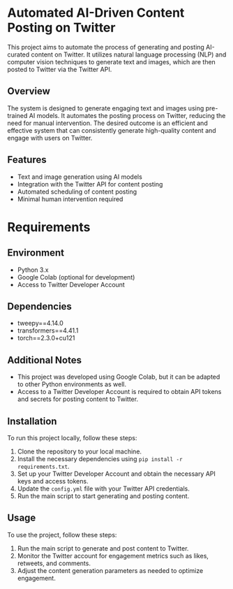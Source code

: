 # Automated AI-Driven Content Posting on Twitter

This project aims to automate the process of generating and posting AI-curated content on Twitter. It utilizes natural language processing (NLP) and computer vision techniques to generate text and images, which are then posted to Twitter via the Twitter API.

## Overview

The system is designed to generate engaging text and images using pre-trained AI models. It automates the posting process on Twitter, reducing the need for manual intervention. The desired outcome is an efficient and effective system that can consistently generate high-quality content and engage with users on Twitter.

## Features

- Text and image generation using AI models
- Integration with the Twitter API for content posting
- Automated scheduling of content posting
- Minimal human intervention required


# Requirements

## Environment
- Python 3.x
- Google Colab (optional for development)
- Access to Twitter Developer Account

## Dependencies
- tweepy==4.14.0
- transformers==4.41.1
- torch==2.3.0+cu121

## Additional Notes
- This project was developed using Google Colab, but it can be adapted to other Python environments as well.
- Access to a Twitter Developer Account is required to obtain API tokens and secrets for posting content to Twitter.


## Installation

To run this project locally, follow these steps:

1. Clone the repository to your local machine.
3. Install the necessary dependencies using `pip install -r requirements.txt`.
4. Set up your Twitter Developer Account and obtain the necessary API keys and access tokens.
5. Update the `config.yml` file with your Twitter API credentials.
6. Run the main script to start generating and posting content.

## Usage

To use the project, follow these steps:

1. Run the main script to generate and post content to Twitter.
2. Monitor the Twitter account for engagement metrics such as likes, retweets, and comments.
3. Adjust the content generation parameters as needed to optimize engagement.


